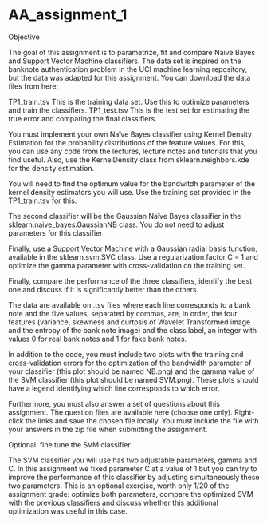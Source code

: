 # AA_assignment_1

Objective

The goal of this assignment is to parametrize, fit and compare Naive Bayes and Support Vector Machine classifiers. The data set is inspired on the banknote authentication problem in the UCI machine learning repository, but the data was adapted for this assignment. You can download the data files from here:

TP1_train.tsv
    This is the training data set. Use this to optimize parameters and train the classifiers.
TP1_test.tsv
    This is the test set for estimating the true error and comparing the final classifiers.

You must implement your own Naïve Bayes classifier using Kernel Density Estimation for the probability distributions of the feature values. For this, you can use any code from the lectures, lecture notes and tutorials that you find useful. Also, use the KernelDensity class from sklearn.neighbors.kde for the density estimation.

You will need to find the optimum value for the bandwitdh parameter of the kernel density estimators you will use. Use the training set provided in the TP1_train.tsv for this.

The second classifier will be the Gaussian Naïve Bayes classifier in the sklearn.naive_bayes.GaussianNB class. You do not need to adjust parameters for this classifier

Finally, use a Support Vector Machine with a Gaussian radial basis function, available in the sklearn.svm.SVC class. Use a regularization factor C = 1 and optimize the gamma parameter with cross-validation on the training set.

Finally, compare the performance of the three classifiers, identify the best one and discuss if it is significantly better than the others.

The data are available on .tsv files where each line corresponds to a bank note and the five values, separated by commas, are, in order, the four features (variance, skewness and curtosis of Wavelet Transformed image and the entropy of the bank note image) and the class label, an integer with values 0 for real bank notes and 1 for fake bank notes.

In addition to the code, you must include two plots with the training and cross-validation errors for the optimization of the bandwidth parameter of your classifier (this plot should be named NB.png) and the gamma value of the SVM classifier (this plot should be named SVM.png). These plots should have a legend identifying which line corresponds to which error.

Furthermore, you must also answer a set of questions about this assignment. The question files are available here (choose one only). Right-click the links and save the chosen file locally. You must include the file with your answers in the zip file when submitting the assignment.

Optional: fine tune the SVM classifier

The SVM classifier you will use has two adjustable parameters, gamma and C. In this assignment we fixed parameter C at a value of 1 but you can try to improve the performance of this classifier by adjusting simultaneously these two parameters. This is an optional exercise, worth only 1/20 of the assignment grade: optimize both parameters, compare the optimized SVM with the previous classifiers and discuss whether this additional optimization was useful in this case.
